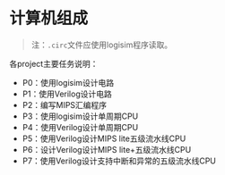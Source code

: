# 计算机组成

> 注：`.circ`文件应使用logisim程序读取。

各project主要任务说明：

* P0：使用logisim设计电路
* P1：使用Verilog设计电路
* P2：编写MIPS汇编程序
* P3：使用logisim设计单周期CPU
* P4：使用Verilog设计单周期CPU
* P5：使用Verilog设计MIPS lite五级流水线CPU
* P6：设计Verilog设计MIPS lite+五级流水线CPU
* P7：使用Verilog设计支持中断和异常的五级流水线CPU

